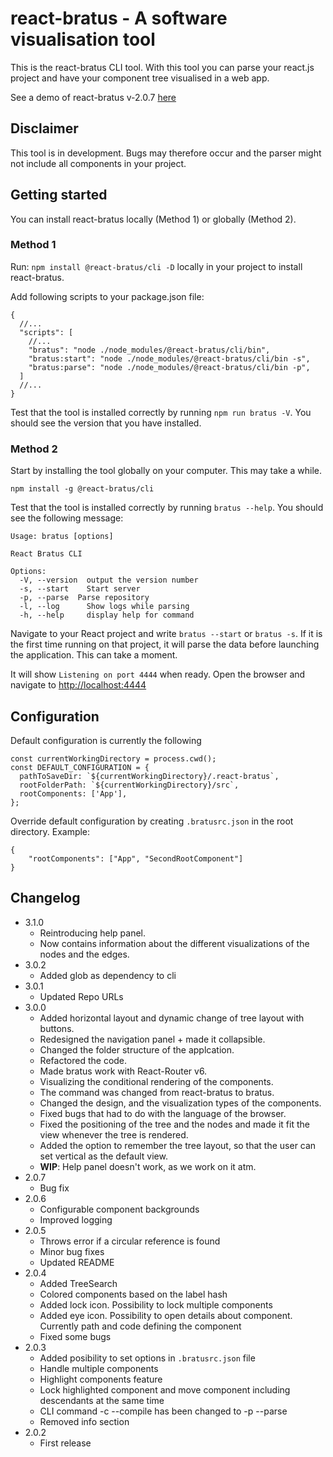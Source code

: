 # react-bratus - A software visualisation tool

This is the react-bratus CLI tool. With this tool you can parse your react.js project and have your component tree visualised in a web app.

See a demo of react-bratus v-2.0.7 [here](https://www.youtube.com/watch?v=GBzsOTrZ304)

## Disclaimer

This tool is in development. Bugs may therefore occur and the parser might not include all components in your project.

## Getting started

You can install react-bratus locally (Method 1) or globally (Method 2).

### Method 1

Run: `npm install @react-bratus/cli -D` locally in your project to install react-bratus.

Add following scripts to your package.json file:

```(JSON)
{
  //...
  "scripts": [
    //...
    "bratus": "node ./node_modules/@react-bratus/cli/bin",
    "bratus:start": "node ./node_modules/@react-bratus/cli/bin -s",
    "bratus:parse": "node ./node_modules/@react-bratus/cli/bin -p",
  ]
  //...
}

```

Test that the tool is installed correctly by running `npm run bratus -V`. You should see the version that you have installed.

### Method 2

Start by installing the tool globally on your computer. This may take a while.

`npm install -g @react-bratus/cli`

Test that the tool is installed correctly by running `bratus --help`. You should see the following message:

```(text)
Usage: bratus [options]

React Bratus CLI

Options:
  -V, --version  output the version number
  -s, --start    Start server
  -p, --parse  Parse repository
  -l, --log      Show logs while parsing
  -h, --help     display help for command
```

Navigate to your React project and write `bratus --start` or `bratus -s`. If it is the first time running on that project, it will parse the data before launching the application. This can take a moment.

It will show `Listening on port 4444` when ready. Open the browser and navigate to [http://localhost:4444](http://localhost:4444)

## Configuration

Default configuration is currently the following

```(Typescript)
const currentWorkingDirectory = process.cwd();
const DEFAULT_CONFIGURATION = {
  pathToSaveDir: `${currentWorkingDirectory}/.react-bratus`,
  rootFolderPath: `${currentWorkingDirectory}/src`,
  rootComponents: ['App'],
};
```

Override default configuration by creating `.bratusrc.json` in the root directory. Example:

```(json)
{
    "rootComponents": ["App", "SecondRootComponent"]
}
```

## Changelog

- 3.1.0
  - Reintroducing help panel.
  - Now contains information about the different visualizations of the nodes and the edges.
- 3.0.2
  - Added glob as dependency to cli
- 3.0.1
  - Updated Repo URLs
- 3.0.0
  - Added horizontal layout and dynamic change of tree layout with buttons.
  - Redesigned the navigation panel + made it collapsible.
  - Changed the folder structure of the applcation.
  - Refactored the code.
  - Made bratus work with React-Router v6.
  - Visualizing the conditional rendering of the components.
  - The command was changed from react-bratus to bratus.
  - Changed the design, and the visualization types of the components.
  - Fixed bugs that had to do with the language of the browser.
  - Fixed the positioning of the tree and the nodes and made it fit the view whenever the tree is rendered.
  - Added the option to remember the tree layout, so that the user can set vertical as the default view.
  - **WIP**: Help panel doesn't work, as we work on it atm.
- 2.0.7
  - Bug fix
- 2.0.6
  - Configurable component backgrounds
  - Improved logging
- 2.0.5
  - Throws error if a circular reference is found
  - Minor bug fixes
  - Updated README
- 2.0.4
  - Added TreeSearch
  - Colored components based on the label hash
  - Added lock icon. Possibility to lock multiple components
  - Added eye icon. Possibility to open details about component. Currently path and code defining the component
  - Fixed some bugs
- 2.0.3
  - Added posibility to set options in `.bratusrc.json` file
  - Handle multiple components
  - Highlight components feature
  - Lock highlighted component and move component including descendants at the same time
  - CLI command -c --compile has been changed to -p --parse
  - Removed info section
- 2.0.2
  - First release
